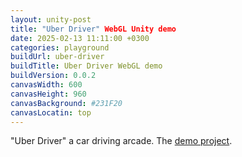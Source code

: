```yaml
---
layout: unity-post
title: "Uber Driver" WebGL Unity demo
date: 2025-02-13 11:11:00 +0300
categories: playground
buildUrl: uber-driver
buildTitle: Uber Driver WebGL demo
buildVersion: 0.0.2
canvasWidth: 600
canvasHeight: 960
canvasBackground: #231F20
canvasLocatin: top
---
```


"Uber Driver" a car driving arcade. The [demo project](https://github.com/iveyalkin/uber-driver).